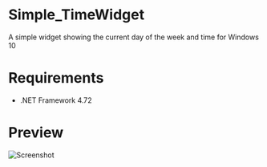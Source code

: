 # Simple_TimeWidget
A simple widget showing the current day of the week and time for Windows 10
# Requirements
- .NET Framework 4.72
# Preview
![Screenshot](https://github.com/SKeyDevLol/Simple_TimeWidget/tree/main/Screenshot_1.png)
